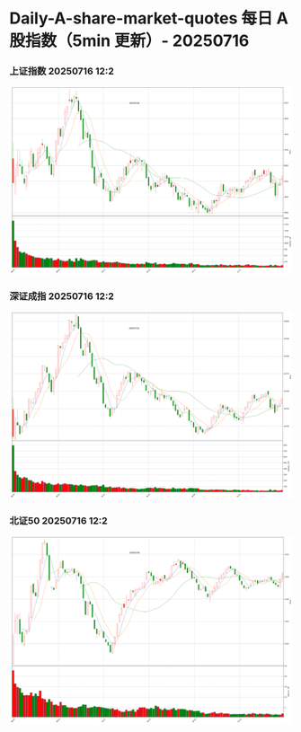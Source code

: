 
# Daily-A-share-market-quotes 每日 A 股指数（5min 更新）- 20250716

### 上证指数 20250716 12:2
![](./fig/2025/7/20250716-sh000001.png)

### 深证成指 20250716 12:2
![](./fig/2025/7/20250716-sz399001.png)

### 北证50 20250716 12:2
![](./fig/2025/7/20250716-bj899050.png)
